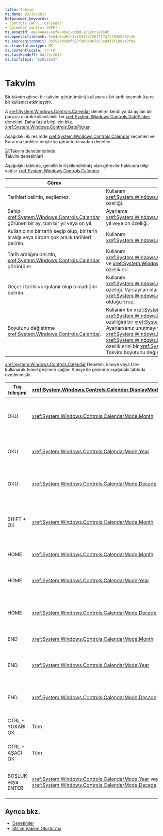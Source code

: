 ```yaml
---
title: Takvim
ms.date: 03/30/2017
helpviewer_keywords:
- controls [WPF], Calendar
- Calendar control [WPF]
ms.assetid: ee844e4a-eefe-48e2-bd0d-1d82cc5e960b
ms.openlocfilehash: 9a64c6cd6fc1cc53383f2617f7a7a78959e87c4e
ms.sourcegitcommit: 9b552addadfb57fab0b9e7852ed4f1f1b8a42f8e
ms.translationtype: MT
ms.contentlocale: tr-TR
ms.lasthandoff: 04/23/2019
ms.locfileid: "62053593"
---
```

# <a name="calendar"></a>Takvim
Bir takvim görsel bir takvim görünümünü kullanarak bir tarih seçmek üzere bir kullanıcı etkinleştirir.  
  
 A <xref:System.Windows.Controls.Calendar> denetimi kendi ya da açılan bir parçası olarak kullanılabilir bir <xref:System.Windows.Controls.DatePicker> denetimi. Daha fazla bilgi için bkz. <xref:System.Windows.Controls.DatePicker>.  
  
 Aşağıdaki iki resimde <xref:System.Windows.Controls.Calendar> seçimleri ve Kararma tarihleri biriyle ve görüntü olmadan denetler.  
  
 ![Takvim denetimlerinde](./media/ndp-calendarcontrols.png "NDP_CalendarControls")  
Takvim denetimleri  
  
 Aşağıdaki tabloda, genellikle ilişkilendirilmiş olan görevler hakkında bilgi sağlar <xref:System.Windows.Controls.Calendar>.  
  
|Görev|Uygulama|  
|----------|--------------------|  
|Tarihleri belirtin, seçilemez.|Kullanım <xref:System.Windows.Controls.Calendar.BlackoutDates%2A> özelliği.|  
|Sahip <xref:System.Windows.Controls.Calendar> görünen bir ay, tüm bir yıl veya on yıl.|Ayarlama <xref:System.Windows.Controls.Calendar.DisplayMode%2A> ay, yıl veya on özelliği.|  
|Kullanıcının bir tarih seçip olup, bir tarih aralığı veya birden çok aralık tarihleri belirtin.|Kullanım <xref:System.Windows.Controls.Calendar.SelectionMode%2A>.|  
|Tarih aralığını belirtin, <xref:System.Windows.Controls.Calendar> görüntüler.|Kullanım <xref:System.Windows.Controls.Calendar.DisplayDateStart%2A> ve <xref:System.Windows.Controls.Calendar.DisplayDateEnd%2A> özellikleri.|  
|Geçerli tarihi vurgulanır olup olmadığını belirtin.|Kullanım <xref:System.Windows.Controls.Calendar.IsTodayHighlighted%2A> özelliği. Varsayılan olarak, <xref:System.Windows.Controls.Calendar.IsTodayHighlighted%2A> olduğu `true`.|  
|Boyutunu değiştirme <xref:System.Windows.Controls.Calendar>.|Kullanım bir <xref:System.Windows.Controls.Viewbox> veya <xref:System.Windows.FrameworkElement.LayoutTransform%2A> özelliğini bir <xref:System.Windows.Media.ScaleTransform>. Ayarlarsanız unutmayın <xref:System.Windows.FrameworkElement.Width%2A> ve <xref:System.Windows.FrameworkElement.Height%2A> özelliklerini bir <xref:System.Windows.Controls.Calendar>, gerçek Takvim boyutunu değiştirmez.|  
  
 <xref:System.Windows.Controls.Calendar> Denetim, klavye veya fare kullanarak temel gezinme sağlar. Klavye ile gezinme aşağıdaki tabloda özetlenmiştir.  
  
|Tuş bileşimi|<xref:System.Windows.Controls.Calendar.DisplayMode%2A>|Eylem|  
|---------------------|-----------------------------------------------------------------------------------------------------------------------------------------------------------|------------|  
|OKU|<xref:System.Windows.Controls.CalendarMode.Month>|Değişiklikleri <xref:System.Windows.Controls.Calendar.SelectedDate%2A> özelliği varsa <xref:System.Windows.Controls.Calendar.SelectionMode%2A> özelliği ayarlanmamış <xref:System.Windows.Controls.CalendarSelectionMode.None>.|  
|OKU|<xref:System.Windows.Controls.CalendarMode.Year>|Ayın değişiklikleri <xref:System.Windows.Controls.Calendar.DisplayDate%2A> özelliği. Unutmayın <xref:System.Windows.Controls.Calendar.SelectedDate%2A> değişmez.|  
|OKU|<xref:System.Windows.Controls.CalendarMode.Decade>|Yıl değerini değiştirir <xref:System.Windows.Controls.Calendar.DisplayDate%2A>. Unutmayın <xref:System.Windows.Controls.Calendar.SelectedDate%2A> değişmez.|  
|SHIFT + OK|<xref:System.Windows.Controls.CalendarMode.Month>|Varsa <xref:System.Windows.Controls.Calendar.SelectionMode%2A> ayarlı değil <xref:System.Windows.Controls.CalendarSelectionMode.SingleDate> veya <xref:System.Windows.Controls.CalendarSelectionMode.None>, seçili tarih aralığı genişletir.|  
|HOME|<xref:System.Windows.Controls.CalendarMode.Month>|Değişiklikleri <xref:System.Windows.Controls.Calendar.SelectedDate%2A> geçerli ayın ilk gününe kadar günleri.|  
|HOME|<xref:System.Windows.Controls.CalendarMode.Year>|Ayın değişiklikleri <xref:System.Windows.Controls.Calendar.DisplayDate%2A> yılın ilk ay için. <xref:System.Windows.Controls.Calendar.SelectedDate%2A> Değişmez.|  
|HOME|<xref:System.Windows.Controls.CalendarMode.Decade>|Yıl değerini değiştirir <xref:System.Windows.Controls.Calendar.DisplayDate%2A> ilk on yıllık için. <xref:System.Windows.Controls.Calendar.SelectedDate%2A> Değişmez.|  
|END|<xref:System.Windows.Controls.CalendarMode.Month>|Değişiklikleri <xref:System.Windows.Controls.Calendar.SelectedDate%2A> geçerli ayın son günü.|  
|END|<xref:System.Windows.Controls.CalendarMode.Year>|Ayın değişiklikleri <xref:System.Windows.Controls.Calendar.DisplayDate%2A> yılın son ayını için. <xref:System.Windows.Controls.Calendar.SelectedDate%2A> Değişmez.|  
|END|<xref:System.Windows.Controls.CalendarMode.Decade>|Yıl değerini değiştirir <xref:System.Windows.Controls.Calendar.DisplayDate%2A> son on yılın için. <xref:System.Windows.Controls.Calendar.SelectedDate%2A> Değişmez.|  
|CTRL + YUKARI OK|Tüm|Anahtarları sonraki daha büyük <xref:System.Windows.Controls.Calendar.DisplayMode%2A>. Varsa <xref:System.Windows.Controls.Calendar.DisplayMode%2A> zaten <xref:System.Windows.Controls.CalendarMode.Decade>, eylem yok.|  
|CTRL + AŞAĞI OK|Tüm|Anahtarları sonraki küçük <xref:System.Windows.Controls.Calendar.DisplayMode%2A>. Varsa <xref:System.Windows.Controls.Calendar.DisplayMode%2A> zaten <xref:System.Windows.Controls.CalendarMode.Month>, eylem yok.|  
|BOŞLUK veya ENTER|<xref:System.Windows.Controls.CalendarMode.Year> veya <xref:System.Windows.Controls.CalendarMode.Decade>|Anahtarları <xref:System.Windows.Controls.Calendar.DisplayMode%2A> için <xref:System.Windows.Controls.CalendarMode.Month> veya <xref:System.Windows.Controls.CalendarMode.Year> odaklanmış öğesi tarafından temsil edilir.|  
  
## <a name="see-also"></a>Ayrıca bkz.

- [Denetimler](index.md)
- [Stil ve Şablon Oluşturma](styling-and-templating.md)
